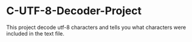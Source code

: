 # C-UTF-8-Decoder-Project
This project decode utf-8 characters and tells you what characters were included in the text file.
